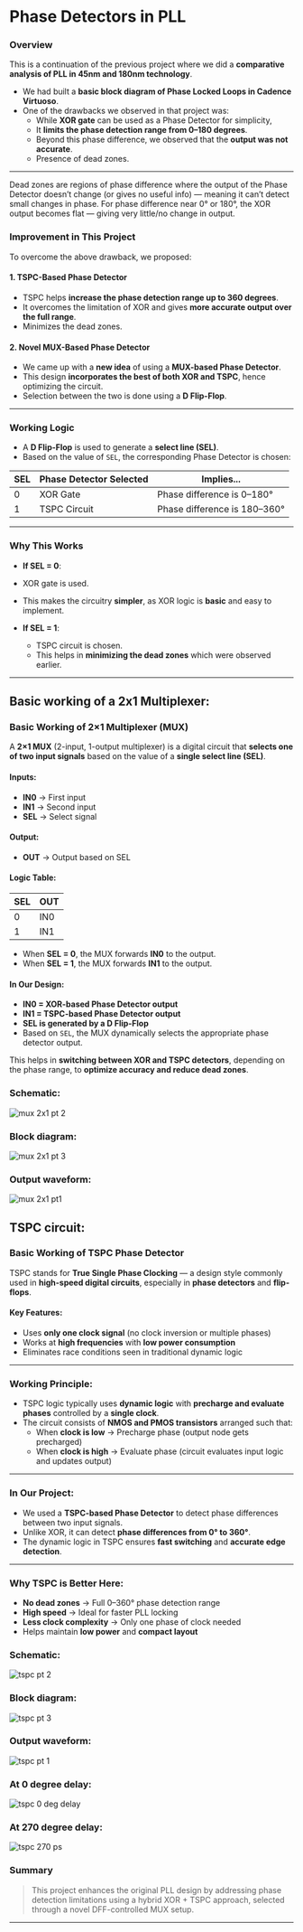 # Phase Detectors in PLL

### Overview

This is a continuation of the previous project where we did a **comparative analysis of PLL in 45nm and 180nm technology**.

- We had built a **basic block diagram of Phase Locked Loops in Cadence Virtuoso**.
- One of the drawbacks we observed in that project was:
  - While **XOR gate** can be used as a Phase Detector for simplicity,
  - It **limits the phase detection range from 0–180 degrees**.
  - Beyond this phase difference, we observed that the **output was not accurate**.
  - Presence of dead zones.

---
Dead zones are regions of phase difference where the output of the Phase Detector doesn’t change (or gives no useful info) — meaning it can’t detect small changes in phase.
For phase difference near 0° or 180°, the XOR output becomes flat — giving very little/no change in output.
### Improvement in This Project

To overcome the above drawback, we proposed:

#### 1. TSPC-Based Phase Detector
- TSPC helps **increase the phase detection range up to 360 degrees**.
- It overcomes the limitation of XOR and gives **more accurate output over the full range**.
- Minimizes the dead zones.

#### 2. Novel MUX-Based Phase Detector
- We came up with a **new idea** of using a **MUX-based Phase Detector**.
- This design **incorporates the best of both XOR and TSPC**, hence optimizing the circuit.
- Selection between the two is done using a **D Flip-Flop**.

---

### Working Logic

- A **D Flip-Flop** is used to generate a **select line (SEL)**.
- Based on the value of `SEL`, the corresponding Phase Detector is chosen:

| SEL | Phase Detector Selected | Implies...                        |
|-----|--------------------------|----------------------------------|
| 0   | XOR Gate                 | Phase difference is 0–180°       |
| 1   | TSPC Circuit             | Phase difference is 180–360°     |

---

###  Why This Works

-  **If SEL = 0**:
  - XOR gate is used.
  - This makes the circuitry **simpler**, as XOR logic is **basic** and easy to implement.

- **If SEL = 1**:
  - TSPC circuit is chosen.
  - This helps in **minimizing the dead zones** which were observed earlier.

---

## Basic working of a 2x1 Multiplexer:

###  Basic Working of 2×1 Multiplexer (MUX)

A **2×1 MUX** (2-input, 1-output multiplexer) is a digital circuit that **selects one of two input signals** based on the value of a **single select line (SEL)**.

#### Inputs:
- **IN0** → First input
- **IN1** → Second input
- **SEL** → Select signal

####  Output:
- **OUT** → Output based on SEL

####  Logic Table:

| SEL | OUT  |
|-----|------|
| 0   | IN0  |
| 1   | IN1  |

- When **SEL = 0**, the MUX forwards **IN0** to the output.
- When **SEL = 1**, the MUX forwards **IN1** to the output.

####  In Our Design:
- **IN0 = XOR-based Phase Detector output**
- **IN1 = TSPC-based Phase Detector output**
- **SEL is generated by a D Flip-Flop**
- Based on `SEL`, the MUX dynamically selects the appropriate phase detector output.

This helps in **switching between XOR and TSPC detectors**, depending on the phase range, to **optimize accuracy and reduce dead zones**.


### Schematic:
![mux 2x1 pt 2](https://github.com/user-attachments/assets/6bf1143a-d299-411a-b896-6dc8913fce89)

### Block diagram:
![mux 2x1 pt 3](https://github.com/user-attachments/assets/3c976abd-26f0-4070-ba52-bb82f65fbbbc)

### Output waveform:
![mux 2x1 pt1](https://github.com/user-attachments/assets/76c6af76-d195-421b-ac01-94c722d25227)



## TSPC circuit:

### Basic Working of TSPC Phase Detector

TSPC stands for **True Single Phase Clocking** — a design style commonly used in **high-speed digital circuits**, especially in **phase detectors** and **flip-flops**.

#### Key Features:
- Uses **only one clock signal** (no clock inversion or multiple phases)
- Works at **high frequencies** with **low power consumption**
- Eliminates race conditions seen in traditional dynamic logic

---

###  Working Principle:

- TSPC logic typically uses **dynamic logic** with **precharge and evaluate phases** controlled by a **single clock**.
- The circuit consists of **NMOS and PMOS transistors** arranged such that:
  - When **clock is low** → Precharge phase (output node gets precharged)
  - When **clock is high** → Evaluate phase (circuit evaluates input logic and updates output)

---

###  In Our Project:

- We used a **TSPC-based Phase Detector** to detect phase differences between two input signals.
- Unlike XOR, it can detect **phase differences from 0° to 360°**.
- The dynamic logic in TSPC ensures **fast switching** and **accurate edge detection**.

---

###  Why TSPC is Better Here:

- **No dead zones** → Full 0–360° phase detection range
- **High speed** → Ideal for faster PLL locking
- **Less clock complexity** → Only one phase of clock needed
- Helps maintain **low power** and **compact layout**

### Schematic:
![tspc pt 2](https://github.com/user-attachments/assets/4d406c15-cc9e-4795-91df-93780d551521)

### Block diagram:
![tspc pt 3](https://github.com/user-attachments/assets/5e4efa03-c861-420f-8c97-d0b4487384e6)

### Output waveform:
![tspc pt 1](https://github.com/user-attachments/assets/248a6115-2f40-41c6-8783-0bc6ef2f0ecf)

### At 0 degree delay:
![tspc 0 deg delay](https://github.com/user-attachments/assets/85ee34a9-6423-496c-921f-568993cba77f)

### At 270 degree delay:
![tspc 270  ps](https://github.com/user-attachments/assets/24e3d61a-dc1a-455b-9f07-b61cd0c02494)



### Summary

> This project enhances the original PLL design by addressing phase detection limitations using a hybrid XOR + TSPC approach, selected through a novel DFF-controlled MUX setup.

---


